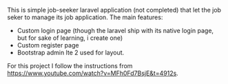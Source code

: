 This is simple job-seeker laravel application (not completed) that let the job seker to manage its job application.
 The main features:
 - Custom login page (though the laravel ship with its native login page, but for sake of learning, i create one)
 - Custom register page
 - Bootstrap admin lte 2 used for layout.

For this project I follow the instructions from https://www.youtube.com/watch?v=MFh0Fd7BsjE&t=4912s.
